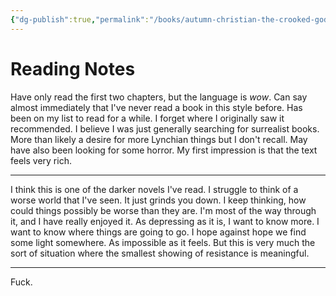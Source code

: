 ```yaml
---
{"dg-publish":true,"permalink":"/books/autumn-christian-the-crooked-god-machine/","tags":["books"],"created":"2024-12-23","updated":"2024-12-30"}
---
```



# Reading Notes

Have only read the first two chapters, but the language is *wow*. Can say almost immediately that I've never read a book in this style before. Has been on my list to read for a while. I forget where I originally saw it recommended. I believe I was just generally searching for surrealist books. More than likely a desire for more Lynchian things but I don't recall. May have also been looking for some horror. My first impression is that the text feels very rich.

----

I think this is one of the darker novels I've read. I struggle to think of a worse world that I've seen. It just grinds you down. I keep thinking, how could things possibly be worse than they are. I'm most of the way through it, and I have really enjoyed it. As depressing as it is, I want to know more. I want to know where things are going to go. I hope against hope we find some light somewhere. As impossible as it feels. But this is very much the sort of situation where the smallest showing of resistance is meaningful.

----

Fuck.
